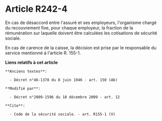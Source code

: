 # Article R242-4

En cas de désaccord entre l'assuré et ses employeurs, l'organisme chargé du recouvrement fixe, pour chaque employeur, la
fraction de la rémunération sur laquelle doivent être calculées les cotisations de sécurité sociale. 

En cas de carence de la caisse, la décision est prise par le responsable du service mentionné à l'article R. 155-1.

**Liens relatifs à cet article**

	**Anciens textes**:

	  - Décret n°46-1378 du 8 juin 1946 - art. 150 (Ab)

	**Modifié par**:

	  - Décret n°2009-1596 du 18 décembre 2009 - art. 12

	**Cite**:

	  - Code de la sécurité sociale. - art. R155-1 (V)
